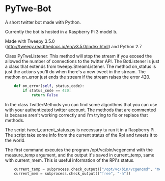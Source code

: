 # PyTwe-Bot
A short twitter bot made with Python.

Currently the bot is hosted in a Raspberry Pi 3 model b. 

Made with Tweepy 3.5.0 (http://tweepy.readthedocs.io/en/v3.5.0/index.html) and Python 2.7




Class PyTweListener: This method will stop the stream if you exceed the allowed the number of connections to the twitter API.
The BotListener is just a class that extends from tweepy.StreamListener. The method on_status is just the actions you'll do when there's a new tweet in the stream. The methon on_error just ends the stream if the stream raises the error 420.

```python
    def on_error(self, status_code):
        if status_code == 420:
            return False
```

In the class TwitterMethods you can find some algorithms that you can use with your authenticated twitter account.
The methods that are commented is because aren't working correctly and I'm trying to fix or replace that methods.

The script tweet_current_status.py is necessary tu run it in a Raspberry Pi. The script take some info from the current status of the Rpi and tweets it to the world.

The first command executes the program /opt/vc/bin/vcgencmd with the measure_temp argument, and the output it's saved in current_temp, same with current_mem. This is useful information of the RPi's status.
```python
    current_temp = subprocess.check_output(["/opt/vc/bin/vcgencmd", "measure_temp"])
    current_mem = subprocess.check_output(["free", "-h"])

